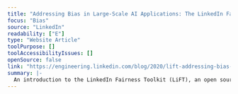 ```yaml
---
title: "Addressing Bias in Large-Scale AI Applications: The LinkedIn Fairness Toolkit"
focus: "Bias"
source: "LinkedIn"
readability: ["E"]
type: "Website Article"
toolPurpose: []
toolAccessibilityIssues: []
openSource: false
link: "https://engineering.linkedin.com/blog/2020/lift-addressing-bias-in-large-scale-ai-applications"
summary: |-
  An introduction to the LinkedIn Fairness Toolkit (LiFT), an open source toolkit that provides a framework for measuring fairness in large-scale machine learning workflows. 
---
```


